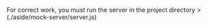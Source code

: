 


 For correct work, you must run the server in the project directory  > (./aside/mock-server/server.js)

